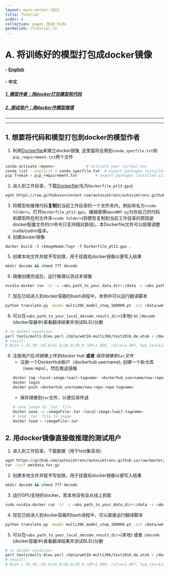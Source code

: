 ```yaml
---
layout: main-anchor-2022
title: Tutorial
order: 8
collection: pages_2020_hide
permalink: /tutorial_cn
---
```


# A. 将训练好的模型打包成docker镜像
#### - [English](/tutorial)
#### - 中文
##### [1. 模型作者：用docker打包模型和代码](#1-想要将代码和模型打包到docker的模型作者)
##### [2. 测试用户：用docker作模型推理](#2-用docker镜像直接做推理的测试用户)

----

----

## 1. 想要将代码和模型打包到docker的模型作者
1. 利用[Dockerfile](https://github.com/autosimtrans/autosimtrans.github.io/raw/master/sp/Dockerfile_pt13.gpu)来建立docker镜像, 这里面将会用到`conda_specfile.txt`和`pip_requirement.txt`两个文件
```bash
conda activate <myenv>				# activate your virtual env
conda list --explicit > conda_specfile.txt 	# export packages installed via conda
pip freeze > pip_requirement.txt		# export packages installed via pip
```
2. 进入到工作目录，下载[Dockerfile](https://github.com/autosimtrans/autosimtrans.github.io/raw/master/sp/Dockerfile_pt13.gpu)(名为`Dockerfile_pt13.gpu`)
```bash
wget https://raw.githubusercontent.com/autosimtrans/autosimtrans.github.io/master/sp/Dockerfile_pt13.gpu
```
3. 将模型和推理代码**复制**到当前工作目录的一个文件夹内，例如命名为`<code folder>`。打开`Dockerfile_pt13.gpu`，编辑替换`OpenNMT-py`为你自己的代码和模型所在的文件夹`<code folder>`(将模型复制到当前工作目录的原因是docker配置文件的`CP`命令只支持相对路径)。本Dockerfile文件可以按需调整cuda/cudnn版本。
4. 创建docker镜像
```
docker build -t <ImageName:Tag> -f Dockerfile_pt13.gpu .
```
5. 创建本地文件并赋予写权限，用于挂载给docker镜像以便写入结果
```bash
mkdir decode && chmod 777 decode
```
6. 镜像创建完成后，运行推理以测试本镜像
```bash
nvidia-docker run -it -v <abs_path_to_your_data_dir>:/data -v <abs_path_to_your_local_decode_result_dir>:/decode <ImageName:Tag> bash
```
7. 现在已经进入到docker容器的bash进程中，本例中可以运行翻译脚本
```bash
python translate.py -model multi30k_model_step_100000.pt -src /data/wmt16-multi30k/test2016.en.atok  -tgt /data/wmt16-multi30k/test2016.de.atok  -replace_unk -verbose -output /decode/multi30k.test.pred.atok
```
8. 可以在`<abs_path_to_your_local_decode_result_dir>`(本地) or `/decode` (docker容器中)查看翻译结果并测试BLEU分数
```bash
# in docker conatiner
perl tools/multi-bleu.perl /data/wmt16-multi30k/test2016.de.atok < /decode/multi30k.test.pred.atok
# result:
# BLEU = 35.50, 65.9/41.8/28.8/20.0 (BP=1.000, ratio=1.007, hyp_len=12323, ref_len=12242)
```

9. 注册用户后*将镜像上传到docker hub* **或者** *保存镜像到`tar`文件*
	- 注册一个DockerHub账户（dockerhub username), 创建一个新仓库（new repo），然后推送镜像
	```bash
	docker tag <local-image:loacl-tagname> <dockerhub_username/new-repo:repo-tagname>
	docker login
	docker push <dockerhub_username/new-repo:repo-tagname>
	```
	- 保存镜像到`tar`文件，以便后续传送
	```bash
	# save image to `tar` file
	docker save -o <imageFile>.tar <local-image:loacl-tagname>
	# load `tar` file to image
	docker load < <imageFile>.tar
	```

## 2. 用docker镜像直接做推理的测试用户
1. 进入到工作目录，下载数据（用于test集盲测）
```bash
wget https://github.com/autosimtrans/autosimtrans.github.io/raw/master/sp/wmtdata.tar.gz
tar -zxvf wmtdata.tar.gz
```
2. 创建本地文件并赋予写权限，用于挂载给docker镜像以便写入结果
```bash
mkdir decode && chmod 777 decode
```
3. 运行GPU支持的docker，若本地没有会从线上抓取
```bash
sudo nvidia-docker run -it -v <abs_path_to_your_data_dir>:/data -v <abs_path_to_your_local_decode_result_dir>:/decode kaiboliu/onmt-py_en2de:torch1.3-gpu bash
```
4. 现在已经进入到docker容器的bash进程中，可以直接运行翻译脚本
```bash
python translate.py -model multi30k_model_step_100000.pt -src /data/wmt16-multi30k/test2016.en.atok -replace_unk -verbose -output /decode/multi30k.test.pred.atok
```
5. 可以在`<abs_path_to_your_local_decode_result_dir>`(本地) 或者 `/decode` (docker容器中)查看翻译结果并测试BLEU分数
```bash
# in docker conatiner
perl tools/multi-bleu.perl /data/wmt16-multi30k/test2016.de.atok < /decode/multi30k.test.pred.atok
# result:
# BLEU = 35.50, 65.9/41.8/28.8/20.0 (BP=1.000, ratio=1.007, hyp_len=12323, ref_len=12242)
```

